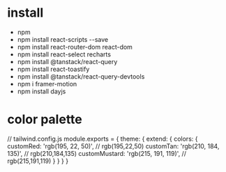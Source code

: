 # install
- npm
- npm install react-scripts --save
- npm install react-router-dom react-dom
- npm install react-select recharts
- npm install @tanstack/react-query
- npm install react-toastify
- npm install @tanstack/react-query-devtools
- npm i framer-motion
- npm install dayjs

# color palette
// tailwind.config.js
module.exports = {
  theme: {
    extend: {
      colors: {
        customRed: 'rgb(195, 22, 50)',       // rgb(195,22,50)
        customTan: 'rgb(210, 184, 135)',     // rgb(210,184,135)
        customMustard: 'rgb(215, 191, 119)', // rgb(215,191,119)
      }
    }
  }
}
